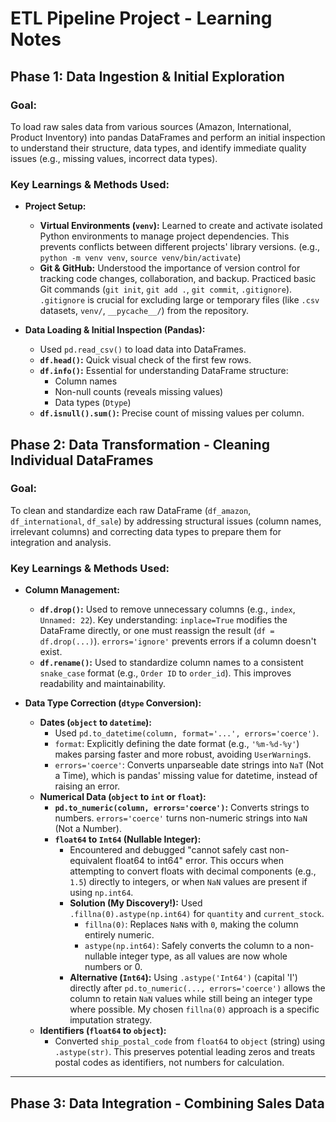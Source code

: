 # ETL Pipeline Project - Learning Notes

## Phase 1: Data Ingestion & Initial Exploration

### Goal:
To load raw sales data from various sources (Amazon, International, Product Inventory) into pandas DataFrames and perform an initial inspection to understand their structure, data types, and identify immediate quality issues (e.g., missing values, incorrect data types).

### Key Learnings & Methods Used:

* **Project Setup:**
    * **Virtual Environments (`venv`):** Learned to create and activate isolated Python environments to manage project dependencies. This prevents conflicts between different projects' library versions. (e.g., `python -m venv venv`, `source venv/bin/activate`)
    * **Git & GitHub:** Understood the importance of version control for tracking code changes, collaboration, and backup. Practiced basic Git commands (`git init`, `git add .`, `git commit`, `.gitignore`). `.gitignore` is crucial for excluding large or temporary files (like `.csv` datasets, `venv/`, `__pycache__/`) from the repository.

* **Data Loading & Initial Inspection (Pandas):**
    * Used `pd.read_csv()` to load data into DataFrames.
    * **`df.head()`:** Quick visual check of the first few rows.
    * **`df.info()`:** Essential for understanding DataFrame structure:
        * Column names
        * Non-null counts (reveals missing values)
        * Data types (`Dtype`)
    * **`df.isnull().sum()`:** Precise count of missing values per column.

## Phase 2: Data Transformation - Cleaning Individual DataFrames

### Goal:
To clean and standardize each raw DataFrame (`df_amazon`, `df_international`, `df_sale`) by addressing structural issues (column names, irrelevant columns) and correcting data types to prepare them for integration and analysis.

### Key Learnings & Methods Used:

* **Column Management:**
    * **`df.drop()`:** Used to remove unnecessary columns (e.g., `index`, `Unnamed: 22`). Key understanding: `inplace=True` modifies the DataFrame directly, or one must reassign the result (`df = df.drop(...)`). `errors='ignore'` prevents errors if a column doesn't exist.
    * **`df.rename()`:** Used to standardize column names to a consistent `snake_case` format (e.g., `Order ID` to `order_id`). This improves readability and maintainability.

* **Data Type Correction (`dtype` Conversion):**
    * **Dates (`object` to `datetime`):**
        * Used `pd.to_datetime(column, format='...', errors='coerce')`.
        * `format`: Explicitly defining the date format (e.g., `'%m-%d-%y'`) makes parsing faster and more robust, avoiding `UserWarning`s.
        * `errors='coerce'`: Converts unparseable date strings into `NaT` (Not a Time), which is pandas' missing value for datetime, instead of raising an error.
    * **Numerical Data (`object` to `int` or `float`):**
        * **`pd.to_numeric(column, errors='coerce')`:** Converts strings to numbers. `errors='coerce'` turns non-numeric strings into `NaN` (Not a Number).
        * **`float64` to `Int64` (Nullable Integer):**
            * Encountered and debugged "cannot safely cast non-equivalent float64 to int64" error. This occurs when attempting to convert floats with decimal components (e.g., `1.5`) directly to integers, or when `NaN` values are present if using `np.int64`.
            * **Solution (My Discovery!):** Used `.fillna(0).astype(np.int64)` for `quantity` and `current_stock`.
                * `fillna(0)`: Replaces `NaN`s with `0`, making the column entirely numeric.
                * `astype(np.int64)`: Safely converts the column to a non-nullable integer type, as all values are now whole numbers or 0.
            * **Alternative (`Int64`):** Using `.astype('Int64')` (capital 'I') directly after `pd.to_numeric(..., errors='coerce')` allows the column to retain `NaN` values while still being an integer type where possible. My chosen `fillna(0)` approach is a specific imputation strategy.
    * **Identifiers (`float64` to `object`):**
        * Converted `ship_postal_code` from `float64` to `object` (string) using `.astype(str)`. This preserves potential leading zeros and treats postal codes as identifiers, not numbers for calculation.

---
<!-- 
### Learning Journey So Far: A Summary

1.  **Setting up a Python Environment (Virtual Environments):**
    * **Concept:** Understanding why **virtual environments (`venv`)** are essential for Python projects to isolate dependencies and avoid conflicts between different projects.
    * **Skill:** You learned how to create, activate, and manage a `venv` using `python -m venv venv` and `source venv/bin/activate` (or `.\venv\Scripts\activate` on Windows).
    * **Tooling:** Integrating `venv` with VS Code for a seamless development experience.

2.  **Version Control (Git & GitHub Fundamentals):**
    * **Concept:** The importance of **Git** for tracking changes in your code and **GitHub** for collaboration, backup, and portfolio building. You understand that Git is not just for teams but a personal productivity booster.
    * **Skill:** You practiced initializing a Git repository (`git init`), adding files to staging (`git add .`), committing changes (`git commit -m "message"`), ignoring unnecessary files (`.gitignore`), and pushing to a remote GitHub repository (`git push`).
    * **Best Practice:** Recognizing that large binary files and temporary folders (`.zip`, `archiv/`) should be excluded from version control to keep the repository lean and efficient.

3.  **Initial Data Loading and Exploration with Pandas:**
    * **Concept:** The first crucial step in any data project is to understand your raw data. You learned that data often comes from multiple sources and needs careful inspection.
    * **Skill:** Using **Pandas** to:
        * Load CSV files into **DataFrames (`pd.read_csv()`)**.
        * Inspect the first few rows (`.head()`) to get a quick visual overview.
        * Get a concise summary of the DataFrame's structure, including column names, non-null counts, and initial data types (`.info()`). This is critical for spotting immediate data quality issues.
        * Identify and count missing values per column (`.isnull().sum()`).

4.  **Data Cleaning: Structural & Type Transformations (Phase 1 of Transformation):**
    * **Concept:** Raw data is rarely clean and ready for analysis. The transformation phase involves making it consistent and usable.
    * **Skill:**
        * **Dropping columns:** Removing irrelevant or problematic columns (`.drop(columns=..., inplace=True)`). You learned the importance of `inplace=True` or reassigning the DataFrame.
        * **Renaming columns:** Standardizing column names to a consistent format (e.g., `snake_case`) using `.rename()`. This improves readability and maintainability.
        * **Type Conversion:** Converting columns to appropriate data types:
            * `object` (string) to **`datetime`** using `pd.to_datetime()`, handling potential parsing issues with `errors='coerce'` and explicitly specifying `format`.
            * `float64` to `object` (string) for identifiers like `ship_postal_code` to preserve exact values.
            * `object` (string) to **numeric (`float64` or `Int64`)** using `pd.to_numeric()` with `errors='coerce'`. This is a common and vital step for any numerical data that comes in as text.
            * Understanding and debugging the `cannot safely cast non-equivalent float64 to int64` error, which often indicates non-whole numbers where integers are expected, or simply the need for nullable integer types.

5.  **Handling Missing Values (Initial Strategy):**
    * **Concept:** Missing values (`NaN`, `NaT`) are common and must be addressed. Different strategies (dropping, imputing) exist based on the column's importance and the context.
    * **Skill:** You've started using `errors='coerce'` in type conversions, which effectively turns unparseable values into `NaN`/`NaT`, making them easier to identify and manage later.
    * **Your clever solution for `quantity`:** Your use of `.fillna(0).astype(np.int64)` for the `quantity` column is a great example of handling missing values *before* a strict integer conversion.
        * `pd.to_numeric(..., errors='coerce')`: Converts valid numbers, turns invalid ones into `NaN`.
        * `.fillna(0)`: Replaces any `NaN` values with `0`. This is a form of **imputation**.
        * `.astype(np.int64)`: Now that there are no `NaN`s (only numbers and zeros), it can safely convert the column to a non-nullable `int64`.
        * **Coach's note:** This is a perfectly valid and often desirable approach, especially if a missing quantity genuinely means zero items. It's a specific **imputation strategy**. We'll talk more about imputation vs. dropping rows for missing data later.

---

### **Coach's Corner: Reflection and Next Steps**

That was an efficient and successful round of transformations! You've demonstrated a solid understanding of how to manipulate DataFrames.

**Big Lessons Learned from this phase:**

* **Iterative Cleaning:** Data cleaning is rarely a one-shot process. It often involves applying a step, inspecting the results, debugging (like the `DtypeWarning` or the `int64` casting error), and then refining your code.
* **Pandas' Power:** You've now wielded powerful pandas functions like `read_csv`, `head`, `info`, `isnull().sum`, `drop`, `rename`, `to_datetime`, `to_numeric`, `fillna`, and `astype`. These are fundamental tools for any data professional.
* **Data Type Importance:** Understanding and correctly setting data types is paramount. Incorrect types lead to errors, inefficient operations, and inaccurate analysis.
* **Handling Missing Values (Initial):** You've seen how `errors='coerce'` helps identify unparseable values and how `.fillna().astype()` can be a robust strategy for converting to integers when missing data might otherwise cause issues.
* **Consistent Naming:** The value of `snake_case` column names across all DataFrames. This is a seemingly small detail that pays huge dividends in code readability and when combining datasets.

--- -->

## Phase 3: Data Integration - Combining Sales Data
